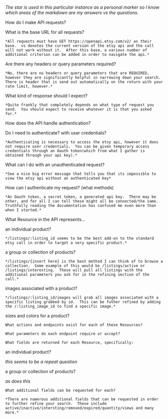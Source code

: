 *The star is used in this particular instance as a personal marker so I know which areas of the markdown are my answers vs the questions.*


How do I make API requests?


  What is the base URL for all requests?

    *All requests must have GET https://openapi.etsy.com/v2/ as their base.  vs denotes the current version of the etsy api and the call will not work without it.  After this base, a various number of additional criterion can be added in order to navigate the api.*

  Are there any headers or query parameters required?

    *No, there are no headers or query parameters that are REQUIRED, however they are significantly helpful in narrowing down your search.  There is header that is send out automatically on the return with your rate limit, however.*

  What kind of response should I expect?

    *Quite frankly that completely depends on what type of request you send.  You should expect to receive whatever it is that you asked for.*

How does the API handle authentication?


  Do I need to authenticate? with user credentials?

    *Authenticating is necessary to access the etsy api, however it does not require user credentials.  You can be given temporary access credentials through an Oauth token(which from what I gather is obtained through your api key).*

  What can I do with an unauthenticated request?

    *See a nice big error message that tells you that its impossible to view the etsy api without an authenticated key*

  How can I authenticate my request? (what methods)

    *An Oauth token, a secret token, a generated api key.  There may be other, and for all I can tell these might all be connected/the same.  Truthfully reading the documentation has confused me even more than when I started.*

What Resource in the API represents...

  an individual product?

    */listings/:listing_id seems to be the best add-on to the standard etsy call in order to target a very specific product.*

  a group or collection of products?

    */listings/{insert here} is the best method I can think of to browse a collection.  Some example of this would be /listings/active or /listings/interesting.  These will pull all listings with the additional parameters you ask for in the refining section of the call.*

  images associated with a product?

    */listings/:listing_id/images will grab all images associated with a specific listing grabbed by id.  This can be futher refined by adding the /:listing_image_id to find a specific image.*

  sizes and colors for a product?

    What actions and endpoints exist for each of these Resources?

    What parameters do each endpoint require or accept?

    What fields are returned for each Resource, specifically:



  an individual product?

  *this seems to be a repeat question*

  a group or collection of products?

  *as does this*

    What additional fields can be requested for each?

    *There are numerous additional fields that can be requested in order to further refine your search.  These include active/inactive/intersting/removed/expired/quantity/views and many more.*

